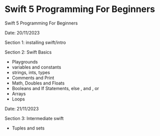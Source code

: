 # Swift 5 Programming For Beginners
Swift 5 Programming For Beginners

Date: 20/11/2023

Section 1: installing swift/intro

Section 2: Swift Basics
- Playgrounds
- variables and constants
- strings, ints, types
- Comments and Print
- Math, Doubles and Floats
- Booleans and If Statements, else , and , or
-  Arrays
-  Loops

Date: 21/11/2023

Section 3: Intermediate swift
- Tuples and sets
